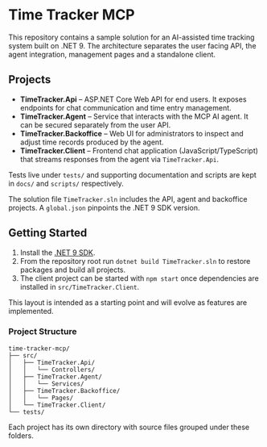 # Time Tracker MCP

This repository contains a sample solution for an AI-assisted time tracking system built on .NET 9. The architecture separates the user facing API, the agent integration, management pages and a standalone client.

## Projects

- **TimeTracker.Api** – ASP.NET Core Web API for end users. It exposes endpoints for chat communication and time entry management.
- **TimeTracker.Agent** – Service that interacts with the MCP AI agent. It can be secured separately from the user API.
- **TimeTracker.Backoffice** – Web UI for administrators to inspect and adjust time records produced by the agent.
- **TimeTracker.Client** – Frontend chat application (JavaScript/TypeScript) that streams responses from the agent via `TimeTracker.Api`.

Tests live under `tests/` and supporting documentation and scripts are kept in `docs/` and `scripts/` respectively.

The solution file `TimeTracker.sln` includes the API, agent and backoffice projects. A `global.json` pinpoints the .NET 9 SDK version.

## Getting Started

1. Install the [.NET 9 SDK](https://dotnet.microsoft.com/).
2. From the repository root run `dotnet build TimeTracker.sln` to restore packages and build all projects.
3. The client project can be started with `npm start` once dependencies are installed in `src/TimeTracker.Client`.

This layout is intended as a starting point and will evolve as features are implemented.

### Project Structure

```
time-tracker-mcp/
├── src/
│   ├── TimeTracker.Api/
│   │   └── Controllers/
│   ├── TimeTracker.Agent/
│   │   └── Services/
│   ├── TimeTracker.Backoffice/
│   │   └── Pages/
│   └── TimeTracker.Client/
└── tests/
```

Each project has its own directory with source files grouped under these folders.

